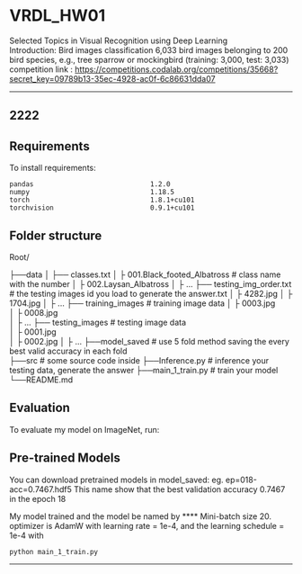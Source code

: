 # VRDL_HW01
Selected Topics in Visual Recognition using Deep Learning  
Introduction: Bird images classification
6,033 bird images belonging to 200 bird species, e.g., tree sparrow or mockingbird (training: 3,000, test: 3,033)
competition link : https://competitions.codalab.org/competitions/35668?secret_key=09789b13-35ec-4928-ac0f-6c86631dda07


---
2222
---


Requirements
---
To install requirements:
```
pandas                             1.2.0
numpy                              1.18.5
torch                              1.8.1+cu101
torchvision                        0.9.1+cu101
```
Folder structure
---
Root/

   
├──data
    │
    ├── classes.txt
    │    ├ 001.Black_footed_Albatross       # class name with the number
    │    ├ 002.Laysan_Albatross
    │    ├ ...
    ├── testing_img_order.txt               # the testing images id you load to generate the answer.txt
    │    ├ 4282.jpg
    │    ├ 1704.jpg
    │    ├ ...
    ├── training_images                     # training image data 
    │    ├ 0003.jpg                         
    │    ├ 0008.jpg         
    │    ├ ...
    ├── testing_images                      # testing image data      
    │    ├ 0001.jpg                         
    │    ├ 0002.jpg
    │    ├ ...
├──model_saved                             # use 5 fold method saving the every best valid accuracy in each fold       
├──src                                     # some source code inside 
├──Inference.py                            # inference your testing data, generate the answer
├──main_1_train.py                         # train your model
└──README.md


Evaluation
---
To evaluate my model on ImageNet, run:


Pre-trained Models
---
You can download pretrained models in model_saved:
eg. ep=018-acc=0.7467.hdf5
This name show that the best validation accuracy 0.7467 in the epoch 18  

My model trained and the model be named by **** Mini-batch size 20. optimizer is AdamW with learning rate = 1e-4, and the learning schedule = 1e-4 with 

```
python main_1_train.py
```



---


